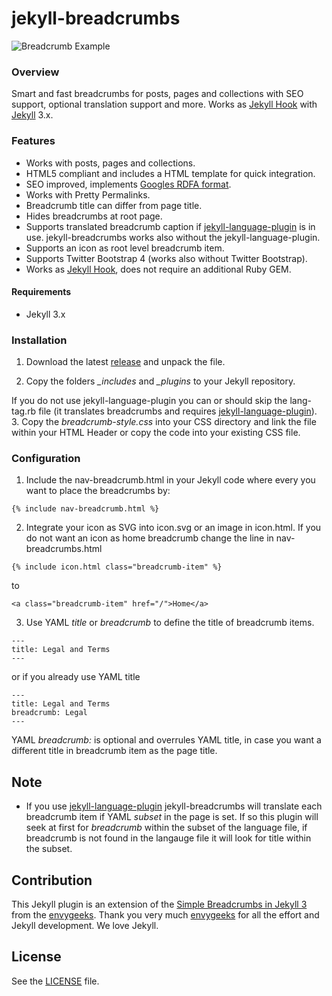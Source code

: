 # jekyll-breadcrumbs

![Breadcrumb Example](https://github.com/git-no/jekyll-breadcrumbs/blob/master/breadcrumb-example.png)  

### Overview
Smart and fast breadcrumbs for posts, pages and collections with SEO support, optional translation support and more. Works as [Jekyll Hook](https://jekyllrb.com/docs/plugins/#hooks) with [Jekyll](https://jekyllrb.com) 3.x.

### Features

- Works with posts, pages and collections.
- HTML5 compliant and includes a HTML template for quick integration.
- SEO improved, implements [Googles RDFA format](https://developers.google.com/structured-data/breadcrumbs).
- Works with Pretty Permalinks.
- Breadcrumb title can differ from page title.
- Hides breadcrumbs at root page.
- Supports translated breadcrumb caption if [jekyll-language-plugin](https://github.com/vwochnik/jekyll-language-plugin) is in use. jekyll-breadcrumbs works also without the jekyll-language-plugin.
- Supports an icon as root level breadcrumb item.
- Supports Twitter Bootstrap 4 (works also without Twitter Bootstrap).
- Works as [Jekyll Hook](https://jekyllrb.com/docs/plugins/#hooks), does not require an additional Ruby GEM.

#### Requirements
* Jekyll 3.x

### Installation

1. Download the latest [release](https://github.com/git-no/jekyll-breadcrumbs/releases) and unpack the file.

2. Copy the folders *_includes* and *_plugins* to your Jekyll repository.

  If you do not use jekyll-language-plugin you can or should skip the lang-tag.rb file (it translates breadcrumbs and requires [jekyll-language-plugin](https://github.com/vwochnik/jekyll-language-plugin)).
3. Copy the *breadcrumb-style.css* into your CSS directory and link the file within your HTML Header or copy the code into your existing CSS file.

### Configuration
1. Include the nav-breadcrumb.html in your Jekyll code where every you want to place the breadcrumbs by:
  ```
  {% include nav-breadcrumb.html %}
  ```

2. Integrate your icon as SVG into icon.svg or an image in icon.html. If you do not want an icon as home breadcrumb change the line in nav-breadcrumbs.html

  ```
  {% include icon.html class="breadcrumb-item" %}
  ```
  to
  ```
  <a class="breadcrumb-item" href="/">Home</a>
  ```

3. Use YAML *title* or *breadcrumb* to define the title of breadcrumb items.

  ```
  ---
  title: Legal and Terms
  ---
  ```  
  or if you already use YAML title
  ```
  ---
  title: Legal and Terms
  breadcrumb: Legal
  ---
  ```
  YAML *breadcrumb:* is optional and overrules YAML title, in case you want a different title in breadcrumb item as the page title.


## Note
* If you use [jekyll-language-plugin](https://github.com/vwochnik/jekyll-language-plugin) jekyll-breadcrumbs will translate each breadcrumb item if YAML *subset* in the page is set. If so this plugin will seek at first for *breadcrumb* within the subset of the language file, if breadcrumb is not found in the langauge file it will look for title within the subset.

## Contribution
This Jekyll plugin is an extension of the [Simple Breadcrumbs in Jekyll 3](https://envygeeks.io/2015/12/06/super-simple-breadcrumbs-in-jekyll-3-0/) from the [envygeeks](https://github.com/envygeeks). Thank you very much [envygeeks](https://github.com/envygeeks) for all the effort and Jekyll development. We love Jekyll.

## License

See the [LICENSE](https://github.com/jekyll/jekyll/blob/master/LICENSE) file.

